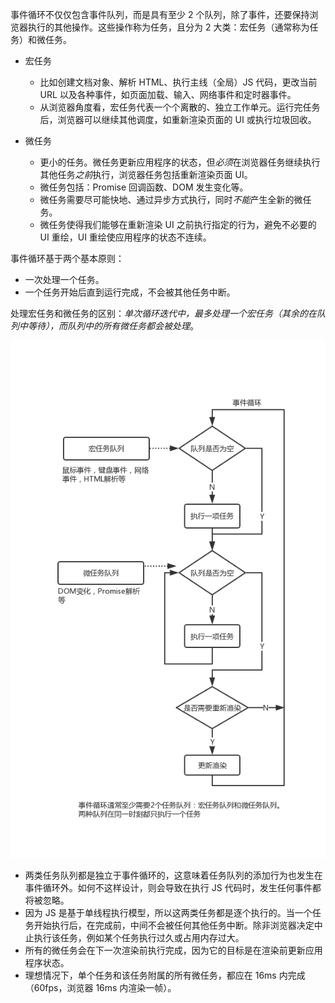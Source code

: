 事件循环不仅仅包含事件队列，而是具有至少 2 个队列，除了事件，还要保持浏览器执行的其他操作。这些操作称为任务，且分为 2 大类：宏任务（通常称为任务）和微任务。

- 宏任务

  - 比如创建文档对象、解析 HTML、执行主线（全局）JS 代码，更改当前 URL 以及各种事件，如页面加载、输入、网络事件和定时器事件。
  - 从浏览器角度看，宏任务代表一个个离散的、独立工作单元。运行完任务后，浏览器可以继续其他调度，如重新渲染页面的 UI 或执行垃圾回收。

- 微任务

  - 更小的任务。微任务更新应用程序的状态，但*必须*在浏览器任务继续执行其他任务*之前*执行，浏览器任务包括重新渲染页面 UI。
  - 微任务包括：Promise 回调函数、DOM 发生变化等。
  - 微任务需要尽可能快地、通过异步方式执行，同时*不能*产生全新的微任务。
  - 微任务使得我们能够在重新渲染 UI 之前执行指定的行为，避免不必要的 UI 重绘，UI 重绘使应用程序的状态不连续。

事件循环基于两个基本原则：

- 一次处理一个任务。
- 一个任务开始后直到运行完成，不会被其他任务中断。

处理宏任务和微任务的区别：_单次循环迭代中，最多处理一个宏任务（其余的在队列中等待），而队列中的所有微任务都会被处理_。

![](/Images/事件循环机制_忍者秘籍.png)

- 两类任务队列都是独立于事件循环的，这意味着任务队列的添加行为也发生在事件循环外。如何不这样设计，则会导致在执行 JS 代码时，发生任何事件都将被忽略。
- 因为 JS 是基于单线程执行模型，所以这两类任务都是逐个执行的。当一个任务开始执行后，在完成前，中间不会被任何其他任务中断。除非浏览器决定中止执行该任务，例如某个任务执行过久或占用内存过大。
- 所有的微任务会在下一次渲染前执行完成，因为它的目标是在渲染前更新应用程序状态。
- 理想情况下，单个任务和该任务附属的所有微任务，都应在 16ms 内完成（60fps，浏览器 16ms 内渲染一帧）。
